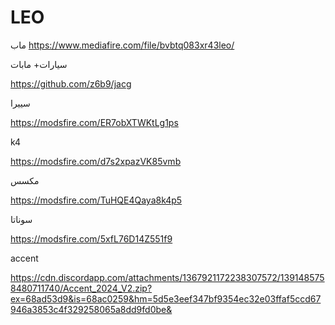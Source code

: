 # LEO
ماب
https://www.mediafire.com/file/bvbtq083xr43leo/

سيارات+ مابات

https://github.com/z6b9/jacg

سييرا

https://modsfire.com/ER7obXTWKtLg1ps

k4

https://modsfire.com/d7s2xpazVK85vmb

مكسس

https://modsfire.com/TuHQE4Qaya8k4p5

سوناتا 

https://modsfire.com/5xfL76D14Z551f9

accent

https://cdn.discordapp.com/attachments/1367921172238307572/1391485758480711740/Accent_2024_V2.zip?ex=68ad53d9&is=68ac0259&hm=5d5e3eef347bf9354ec32e03ffaf5ccd67946a3853c4f329258065a8dd9fd0be&
